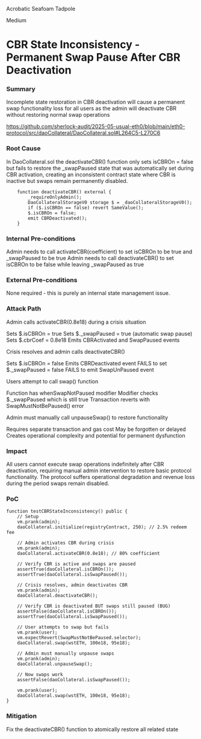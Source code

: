 Acrobatic Seafoam Tadpole

Medium

# CBR State Inconsistency - Permanent Swap Pause After CBR Deactivation

### Summary

Incomplete state restoration in CBR deactivation will cause a permanent swap functionality loss for all users as the admin will deactivate CBR without restoring normal swap operations

https://github.com/sherlock-audit/2025-05-usual-eth0/blob/main/eth0-protocol/src/daoCollateral/DaoCollateral.sol#L264C5-L270C6

### Root Cause

In DaoCollateral.sol the deactivateCBR() function only sets isCBROn = false but fails to restore the _swapPaused state that was automatically set during CBR activation, creating an inconsistent contract state where CBR is inactive but swaps remain permanently disabled.

```solidity
    function deactivateCBR() external {
        _requireOnlyAdmin();
        DaoCollateralStorageV0 storage $ = _daoCollateralStorageV0();
        if ($.isCBROn == false) revert SameValue();
        $.isCBROn = false;
        emit CBRDeactivated();
    }
```

### Internal Pre-conditions

Admin needs to call activateCBR(coefficient) to set isCBROn to be true and _swapPaused to be true
Admin needs to call deactivateCBR() to set isCBROn to be false while leaving _swapPaused as true

### External Pre-conditions

None required - this is purely an internal state management issue.


### Attack Path

Admin calls activateCBR(0.8e18) during a crisis situation

Sets $.isCBROn = true
Sets $._swapPaused = true (automatic swap pause)
Sets $.cbrCoef = 0.8e18
Emits CBRActivated and SwapPaused events


Crisis resolves and admin calls deactivateCBR()

Sets $.isCBROn = false
Emits CBRDeactivated event
FAILS to set $._swapPaused = false
FAILS to emit SwapUnPaused event


Users attempt to call swap() function

Function has whenSwapNotPaused modifier
Modifier checks $._swapPaused which is still true
Transaction reverts with SwapMustNotBePaused() error


Admin must manually call unpauseSwap() to restore functionality

Requires separate transaction and gas cost
May be forgotten or delayed
Creates operational complexity and potential for permanent dysfunction

### Impact

All users cannot execute swap operations indefinitely after CBR deactivation, requiring manual admin intervention to restore basic protocol functionality. The protocol suffers operational degradation and revenue loss during the period swaps remain disabled.

### PoC

```solidity
function testCBRStateInconsistency() public {
    // Setup
    vm.prank(admin);
    daoCollateral.initialize(registryContract, 250); // 2.5% redeem fee
    
    // Admin activates CBR during crisis
    vm.prank(admin);
    daoCollateral.activateCBR(0.8e18); // 80% coefficient
    
    // Verify CBR is active and swaps are paused
    assertTrue(daoCollateral.isCBROn());
    assertTrue(daoCollateral.isSwapPaused());
    
    // Crisis resolves, admin deactivates CBR
    vm.prank(admin);
    daoCollateral.deactivateCBR();
    
    // Verify CBR is deactivated BUT swaps still paused (BUG)
    assertFalse(daoCollateral.isCBROn());
    assertTrue(daoCollateral.isSwapPaused()); 
    
    // User attempts to swap but fails
    vm.prank(user);
    vm.expectRevert(SwapMustNotBePaused.selector);
    daoCollateral.swap(wstETH, 100e18, 95e18);
    
    // Admin must manually unpause swaps
    vm.prank(admin);
    daoCollateral.unpauseSwap();
    
    // Now swaps work
    assertFalse(daoCollateral.isSwapPaused());
    
    vm.prank(user);
    daoCollateral.swap(wstETH, 100e18, 95e18); 
}
```

### Mitigation

Fix the deactivateCBR() function to atomically restore all related state